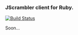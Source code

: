 ### JScrambler client for Ruby.

[![Build Status](https://travis-ci.org/joseairosa/ruby-jscrambler.svg)](https://travis-ci.org/joseairosa/ruby-jscrambler)

Soon...
